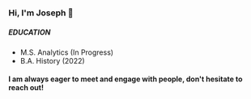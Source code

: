### Hi, I'm Joseph 👋

##### EDUCATION 

- M.S. Analytics (In Progress)
- B.A. History (2022)

#### I am always eager to meet and engage with people, don't hesitate to reach out!

<!---
josephchancey/josephchancey is a ✨ special ✨ repository because its `README.md` (this file) appears on your GitHub profile.
You can click the Preview link to take a look at your changes.
--->
